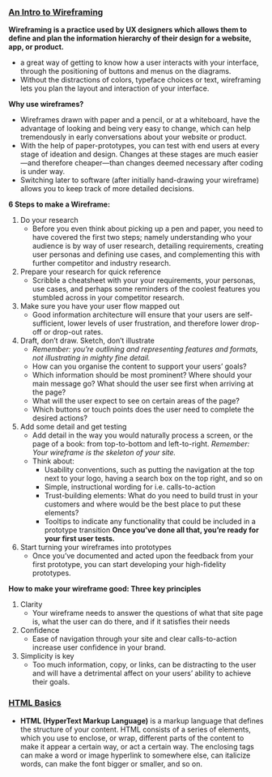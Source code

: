 ### [An Intro to Wireframing](https://careerfoundry.com/en/blog/ux-design/how-to-create-your-first-wireframe/)

**Wireframing is a practice used by UX designers which allows them to define and plan the information hierarchy of their design for a website, app, or product.**
- a great way of getting to know how a user interacts with your interface, through the positioning of buttons and menus on the diagrams.
- Without the distractions of colors, typeface choices or text, wireframing lets you plan the layout and interaction of your interface.

**Why use wireframes?**
- Wireframes drawn with paper and a pencil, or at a whiteboard, have the advantage of looking and being very easy to change, which can help tremendously in early conversations about your website or product.
- With the help of paper-prototypes, you can test with end users at every stage of ideation and design. Changes at these stages are much easier—and therefore cheaper—than changes deemed necessary after coding is under way.
- Switching later to software (after initially hand-drawing your wireframe) allows you to keep track of more detailed decisions.

**6 Steps to make a Wireframe:**
1. Do your research
    - Before you even think about picking up a pen and paper, you need to have covered the first two steps; namely understanding who your audience is by way of user research, detailing requirements, creating user personas and defining use cases, and complementing this with further competitor and industry research.
2. Prepare your research for quick reference
    - Scribble a cheatsheet with your your requirements, your personas, use cases, and perhaps some reminders of the coolest features you stumbled across in your competitor research.
3. Make sure you have your user flow mapped out
   - Good information architecture will ensure that your users are self-sufficient, lower levels of user frustration, and therefore lower drop-off or drop-out rates.
4. Draft, don’t draw. Sketch, don’t illustrate
    - *Remember: you’re outlining and representing features and formats, not illustrating in mighty fine detail.*
    - How can you organise the content to support your users’ goals?
    - Which information should be most prominent? Where should your main message go? What should the user see first when arriving at the page?
    - What will the user expect to see on certain areas of the page?
    - Which buttons or touch points does the user need to complete the desired actions?
5. Add some detail and get testing
    - Add detail in the way you would naturally process a screen, or the page of a book: from top-to-bottom and left-to-right. *Remember: Your wireframe is the skeleton of your site.*
    - Think about:
        - Usability conventions, such as putting the navigation at the top next to your logo, having a search box on the top right, and so on
        - Simple, instructional wording for i.e. calls-to-action
        - Trust-building elements: What do you need to build trust in your customers and where would be the best place to put these elements?
        - Tooltips to indicate any functionality that could be included in a prototype transition
    **Once you’ve done all that, you’re ready for your first user tests.**
6. Start turning your wireframes into prototypes
    - Once you’ve documented and acted upon the feedback from your first prototype, you can start developing your high-fidelity prototypes.

**How to make your wireframe good: Three key principles**
1. Clarity
    - Your wireframe needs to answer the questions of what that site page is, what the user can do there, and if it satisfies their needs
2. Confidence
    - Ease of navigation through your site and clear calls-to-action increase user confidence in your brand.
3. Simplicity is key
    - Too much information, copy, or links, can be distracting to the user and will have a detrimental affect on your users’ ability to achieve their goals.

### [HTML Basics](https://developer.mozilla.org/en-US/docs/Learn/Getting_started_with_the_web/HTML_basics)

- **HTML (HyperText Markup Language)** is a markup language that defines the structure of your content. HTML consists of a series of elements, which you use to enclose, or wrap, different parts of the content to make it appear a certain way, or act a certain way. The enclosing tags can make a word or image hyperlink to somewhere else, can italicize words, can make the font bigger or smaller, and so on.